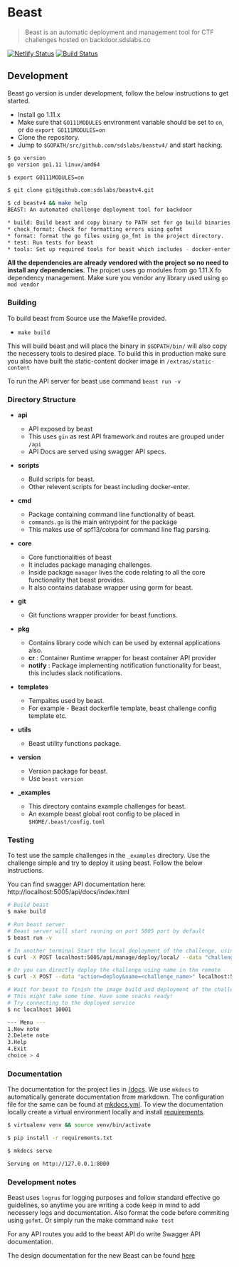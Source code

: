 # Beast

> Beast is an automatic deployment and management tool for CTF challenges hosted on backdoor.sdslabs.co

[![Netlify Status](https://api.netlify.com/api/v1/badges/bea0e0b4-30e1-4830-ba98-e484b51e4036/deploy-status)](https://app.netlify.com/sites/beast-docs-sdslabs/deploys)    [![Build Status](https://dev.azure.com/deepshpathak/deepshpathak/_apis/build/status/sdslabs.beastv4?branchName=master)](https://dev.azure.com/deepshpathak/deepshpathak/_build/latest?definitionId=1&branchName=master)

## Development

Beast go version is under development, follow the below instructions to get started.

* Install go 1.11.x
* Make sure that `GO111MODULES` environment variable should be set to `on`, or do `export GO111MODULES=on`
* Clone the repository.
* Jump to `$GOPATH/src/github.com/sdslabs/beastv4/` and start hacking.

```bash
$ go version
go version go1.11 linux/amd64

$ export GO111MODULES=on

$ git clone git@github.com:sdslabs/beastv4.git

$ cd beastv4 && make help
BEAST: An automated challenge deployment tool for backdoor

* build: Build beast and copy binary to PATH set for go build binaries.
* check_format: Check for formatting errors using gofmt
* format: format the go files using go_fmt in the project directory.
* test: Run tests for beast
* tools: Set up required tools for beast which includes - docker-enter, importenv
```

**All the dependencies are already vendored with the project so no need to install any dependencies**. The projcet uses go modules from 
go 1.11.X fo dependency management. Make sure you vendor any library used using `go mod vendor`

### Building

To build beast from Source use the Makefile provided.

* `make build`

This will build beast and will place the binary in `$GOPATH/bin/` will also copy the necessery tools to desired place. To build this in production make sure you also have built the static-content docker image in `/extras/static-content`

To run the API server for beast use command `beast run -v`

### Directory Structure

* **api**
	* API exposed by beast
	* This uses `gin` as rest API framework and routes are grouped under `/api`
	* API Docs are served using swagger API specs.

* **scripts**
	* Build scripts for beast.
	* Other relevent scripts for beast including docker-enter.

* **cmd**
	* Package containing command line functionality of beast.
	* `commands.go` is the main entrypoint for the package
	* This makes use of spf13/cobra for command line flag parsing.

* **core**
	* Core functionalities of beast
	* It includes package managing challenges.
	* Inside package `manager` lives the code relating to all the core functionality that beast provides.
	* It also contains database wrapper using gorm for beast.

* **git**
	* Git functions wrapper provider for beast functions.

* **pkg**
	* Contains library code which can be used by external applications also.
	* **cr** : Container Runtime wrapper for beast container API provider
	* **notify** : Package implementing notification functionality for beast, this includes slack notifications.

* **templates**
	* Tempaltes used by beast.
	* For example - Beast dockerfile template, beast challenge config template etc.

* **utils**
	* Beast utility functions package.

* **version**
	* Version package for beast.
	* Use `beast version`

* **_examples**
	* This directory contains example challenges for beast.
	* An example beast global root config to be placed in `$HOME/.beast/config.toml`

### Testing

To test use the sample challenges in the `_examples` directory. Use the challenge simple and try to deploy it using
beast. Follow the below instructions.

You can find swagger API documentation here: http://localhost:5005/api/docs/index.html

```bash
# Build beast
$ make build

# Run beast server
# Beast server will start running on port 5005 port by default
$ beast run -v

# In another terminal Start the local deployment of the challenge, using the directory
$ curl -X POST localhost:5005/api/manage/deploy/local/ --data "challenge_dir=<absolute_path_to_challenge_simple>"

# Or you can directly deploy the challenge using name in the remote
$ curl -X POST --data "action=deploy&name=<challenge_name>" localhost:5005/api/manage/challenge/

# Wait for beast to finish the image build and deployment of the challenge
# This might take some time. Have some snacks ready!
# Try connecting to the deployed service
$ nc localhost 10001

--- Menu ---
1.New note
2.Delete note
3.Help
4.Exit
choice > 4
```

### Documentation

The documentation for the project lies in [/docs](/docs). We use `mkdocs` to automatically generate documentation from markdown. The configuration file for the same can be found at [mkdocs.yml](/mkdocs.yml). To view the documentation locally create a virtual environment locally and install [requirements](/requirements-dev.txt).

```bash
$ virtualenv venv && source venv/bin/activate

$ pip install -r requirements.txt

$ mkdocs serve

Serving on http://127.0.0.1:8000
```

### Development notes

Beast uses `logrus` for logging purposes and follow standard effective go guidelines, so anytime you are writing a code keep in mind to 
add necessery logs and documentation. Also format the code before commiting using `gofmt`. Or simply run the make command `make test`

For any API routes you add to the beast API do write Swagger API documentation.

The design documentation for the new Beast can be found [here](https://docs.google.com/document/d/1BlRes900aFS2s8jicrSx2W7b1t1FnYZhx70jGQu__HE/edit)

